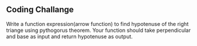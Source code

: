 ## Coding Challange
Write a function expression(arrow function) to find hypotenuse of the right triange using pythogorus theorem. Your function should take perpendicular and base as input and return hypotenuse as output.

